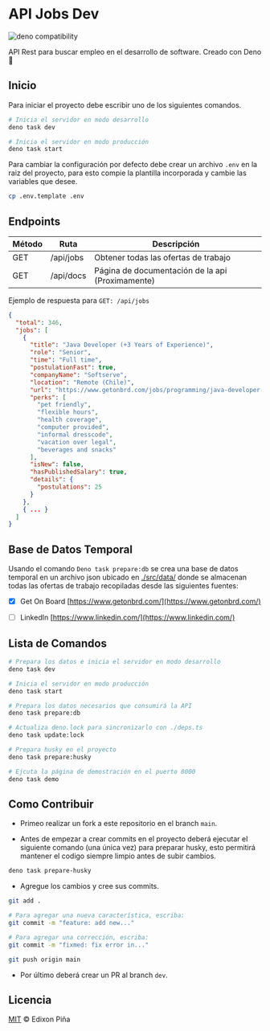 # API Jobs Dev

![deno compatibility](https://shield.deno.dev/deno/1.31.1)

API Rest para buscar empleo en el desarrollo de software. Creado con Deno 🦕

## Inicio

Para iniciar el proyecto debe escribir uno de los siguientes comandos.

```sh
# Inicia el servidor en modo desarrollo
deno task dev

# Inicia el servidor en modo producción
deno task start
```

Para cambiar la configuración por defecto debe crear un archivo `.env` en la raiz del proyecto, para esto compie la
plantilla incorporada y cambie las variables que desee.

```sh
cp .env.template .env
```

## Endpoints

| Método | Ruta      | Descripción                                      |
| ------ | --------- | ------------------------------------------------ |
| GET    | /api/jobs | Obtener todas las ofertas de trabajo             |
| GET    | /api/docs | Página de documentación de la api (Proximamente) |

Ejemplo de respuesta para `GET: /api/jobs`

```json
{
  "total": 346,
  "jobs": [
    {
      "title": "Java Developer (+3 Years of Experience)",
      "role": "Senior",
      "time": "Full time",
      "postulationFast": true,
      "companyName": "Softserve",
      "location": "Remote (Chile)",
      "url": "https://www.getonbrd.com/jobs/programming/java-developer-3-years-of-experience-softserve-santiago",
      "perks": [
        "pet friendly",
        "flexible hours",
        "health coverage",
        "computer provided",
        "informal dresscode",
        "vacation over legal",
        "beverages and snacks"
      ],
      "isNew": false,
      "hasPublishedSalary": true,
      "details": {
        "postulations": 25
      }
    },
    { ... }
  ]
}
```

## Base de Datos Temporal

Usando el comando `Deno task prepare:db` se crea una base de datos temporal en un archivo json ubicado en
[./src/data/](./src/data/) donde se almacenan todas las ofertas de trabajo recopiladas desde las siguientes fuentes:

- [x] Get On Board [https://www.getonbrd.com/](https://www.getonbrd.com/)

- [ ] LinkedIn [https://www.linkedin.com/](https://www.linkedin.com/)

## Lista de Comandos

```sh
# Prepara los datos e inicia el servidor en modo desarrollo
deno task dev

# Inicia el servidor en modo producción
deno task start

# Prepara los datos necesarios que consumirá la API
deno task prepare:db

# Actualiza deno.lock para sincronizarlo con ./deps.ts
deno task update:lock

# Prepara husky en el proyecto
deno task prepare:husky

# Ejcuta la página de demostración en el puerto 8000
deno task demo
```

## Como Contribuir

- Primeo realizar un fork a este repositorio en el branch `main`.

- Antes de empezar a crear commits en el proyecto deberá ejecutar el siguiente comando (una única vez) para preparar
  husky, esto permitirá mantener el codigo siempre limpio antes de subir cambios.

```sh
deno task prepare-husky
```

- Agregue los cambios y cree sus commits.

```sh
git add .

# Para agregar una nueva característica, escriba:
git commit -m "feature: add new..."

# Para agregar una corrección, escriba:
git commit -m "fixmed: fix error in..."

git push origin main
```

- Por último deberá crear un PR al branch `dev`.

## Licencia

[MIT](https://github.com/EdixonAlberto/api-getonboard/blob/main/LICENSE) &copy; Edixon Piña
